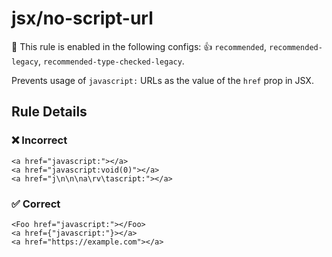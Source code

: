 # jsx/no-script-url

💼 This rule is enabled in the following configs: 👍 `recommended`, `recommended-legacy`, `recommended-type-checked-legacy`.

<!-- end auto-generated rule header -->

Prevents usage of `javascript:` URLs as the value of the `href` prop in JSX.

## Rule Details

### ❌ Incorrect

```tsx
<a href="javascript:"></a>
<a href="javascript:void(0)"></a>
<a href="j\n\n\na\rv\tascript:"></a>
```

### ✅ Correct

```tsx
<Foo href="javascript:"></Foo>
<a href={"javascript:"}></a>
<a href="https://example.com"></a>
```
